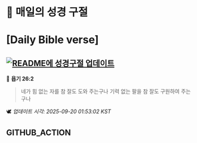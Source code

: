 # 🙏 매일의 성경 구절
# [Daily Bible verse]
## [![README에 성경구절 업데이트](https://github.com/DONGSUKA/first_test/actions/workflows/update-readme-bible.yml/badge.svg)](https://github.com/DONGSUKA/first_test/actions/workflows/update-readme-bible.yml)
<!-- START_BIBLE_VERSE -->
📖 **욥기 26:2**
> 네가 힘 없는 자를 참 잘도 도와 주는구나 기력 없는 팔을 참 잘도 구원하여 주는구나

🕊️ _업데이트 시각: 2025-09-20 01:53:02 KST_
  <!-- END_BIBLE_VERSE -->
## GITHUB_ACTION
